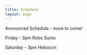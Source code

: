 ```yaml
---
title: Schedule
layout: page
---
```


Announced Schedule - more to come!

Friday -
3pm Robo Sumo

Saturday -
3pm Hebocon
